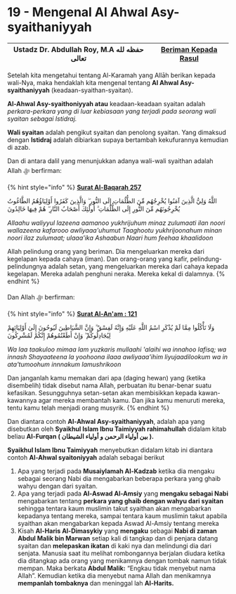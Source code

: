 # 19 - Mengenal Al Ahwal Asy-syaithaniyyah

| Ustadz Dr. Abdullah Roy, M.A حفظه لله تعالى | ****[**Beriman Kepada Rasul**](./)**** |
| ------------------------------------------- | -------------------------------------- |

Setelah kita mengetahui tentang Al-Karamah yang Allāh berikan kepada wali-Nya, maka hendaklah kita mengenal tentang **Al Ahwal Asy-syaithaniyyah** (keadaan-syaithan-syaitan).

**Al-Ahwal Asy-syaithoniyyah atau** keadaan-keadaan syaitan adalah _perkara-perkara yang di luar kebiasaan yang terjadi pada seorang wali syaitan sebagai Istidraj._

**Wali syaitan** adalah pengikut syaitan dan penolong syaitan. Yang dimaksud dengan **Istidraj** adalah dibiarkan supaya bertambah kekufurannya kemudian di azab.

Dan di antara dalil yang menunjukkan adanya wali-wali syaithan adalah Allah ﷻ berfirman:

{% hint style="info" %}
****[**Surat Al-Baqarah 257**](https://appngaji.com/al-baqarah/ayat-257/)****

اللَّهُ وَلِيُّ الَّذِينَ آمَنُوا يُخْرِجُهُم مِّنَ الظُّلُمَاتِ إِلَى النُّورِ ۖ وَالَّذِينَ كَفَرُوا أَوْلِيَاؤُهُمُ الطَّاغُوتُ يُخْرِجُونَهُم مِّنَ النُّورِ إِلَى الظُّلُمَاتِ ۗ أُولَٰئِكَ أَصْحَابُ النَّارِ ۖ هُمْ فِيهَا خَالِدُونَ

_Allaahu waliyyul lazeena aamanoo yukhrijuhum minaz zulumaati ilan noori wallazeena kafarooo awliyaaa'uhumut Taaghootu yukhrijoonahum minan noori ilaz zulumaat; ulaaa'ika Ashaabun Naari hum feehaa khaalidoon_&#x20;

Allah pelindung orang yang beriman. Dia mengeluarkan mereka dari kegelapan kepada cahaya (iman). Dan orang-orang yang kafir, pelindung-pelindungnya adalah setan, yang mengeluarkan mereka dari cahaya kepada kegelapan. Mereka adalah penghuni neraka. Mereka kekal di dalamnya.
{% endhint %}

Dan Allah ﷻ berfirman:

{% hint style="info" %}
****[**Surat Al-An'am : 121**](https://appngaji.com/al-anam/ayat-121/)****

وَلَا تَأْكُلُوا مِمَّا لَمْ يُذْكَرِ اسْمُ اللَّهِ عَلَيْهِ وَإِنَّهُ لَفِسْقٌ ۗ وَإِنَّ الشَّيَاطِينَ لَيُوحُونَ إِلَىٰ أَوْلِيَائِهِمْ لِيُجَادِلُوكُمْ ۖ وَإِنْ أَطَعْتُمُوهُمْ إِنَّكُمْ لَمُشْرِكُونَ

_Wa laa taakuloo mimaa lam yuzkaris mullaahi 'alaihi wa innahoo lafisq; wa innash Shayaateena la yoohoona ilaaa awliyaaa'ihim liyujaadilookum wa in ata'tumoohum innnakum lamushrikoon_&#x20;

Dan janganlah kamu memakan dari apa (daging hewan) yang (ketika disembelih) tidak disebut nama Allah, perbuatan itu benar-benar suatu kefasikan. Sesungguhnya setan-setan akan membisikkan kepada kawan-kawannya agar mereka membantah kamu. Dan jika kamu menuruti mereka, tentu kamu telah menjadi orang musyrik.
{% endhint %}

Dan diantara contoh **Al-Ahwal Asy-syaithaniyyah**, adalah apa yang disebutkan oleh **Syaikhul Islam Ibnu Taimiyyah rahimahullah** didalam kitab beliau **Al-Furqan ( بين أولياء الرحمن و أولياء الشيطان ).**

**Syaikhul Islam Ibnu Taimiyyah** menyebutkan didalam kitab ini diantara contoh **Al-Ahwal syaitoniyyah** adalah sebagai berikut

1. Apa yang terjadi pada **Musaiylamah Al-Kadzab** ketika dia mengaku sebagai seorang Nabi dia mengabarkan beberapa perkara yang ghaib wahyu dengan dari syaitan.
2. Apa yang terjadi pada **Al-Aswad Al-Amsiy** yang **mengaku sebagai Nabi** mengabarkan tentang **perkara yang ghaib dengan wahyu dari syaitan** sehingga tentara kaum muslimin takut syaithan akan mengabarkan kepadanya tentang mereka, sampai tentara kaum muslimin takut apabila syaithan akan mengabarkan kepada Aswad Al-Amsiy tentang mereka
3. Kisah **Al-Haris Al-Dimasykiy** yang **mengaku** sebagai **Nabi di zaman Abdul Malik bin Marwan** setiap kali di tangkap dan di penjara datang syaitan dan **melepaskan ikatan** di kaki nya dan melindungi dia dari senjata. Manusia saat itu melihat rombongannya berjalan diudara ketika dia ditangkap ada orang yang menikamnya dengan tombak namun tidak mempan. Maka berkata **Abdul Malik:** “Engkau tidak menyebut nama Allah”. Kemudian ketika dia menyebut nama Allah dan menikamnya **mempanlah tombaknya** dan meninggal lah **Al-Harits.**
